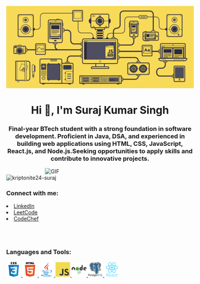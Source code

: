 ![logo](https://github.com/Kriptonite24-suraj/Kriptonite24-suraj/blob/main/banner.gif)
<h1 align="center">Hi 👋, I'm Suraj Kumar Singh</h1>
<h3 align="center">Final-year BTech student with a strong foundation in software development. Proficient in Java, DSA, and
experienced in building web applications using HTML, CSS, JavaScript, React.js, and Node.js.Seeking
opportunities to apply skills and contribute to innovative projects.</h3>
<img align="right" alt="GIF" width="400px" src="https://media.giphy.com/media/v1.Y2lkPTc5MGI3NjExOGxjMXU3ZnEzdHBhazN5MmpieWV4cTJhNW9saGlxMGV4a3E5MDM1MiZlcD12MV9pbnRlcm5hbF9naWZfYnlfaWQmY3Q9Zw/qgQUggAC3Pfv687qPC/giphy.gif">

<p align="left"> <img src="https://komarev.com/ghpvc/?username=kriptonite24-suraj&label=Profile%20views&color=0e75b6&style=flat" alt="kriptonite24-suraj" /> </p>

<h3 align="left">Connect with me: </h3>
<li><a href="https://www.linkedin.com/in/suraj-singh-741029236/">LinkedIn</a></li>
<li><a href="https://leetcode.com/u/suraj_ph116/">LeetCode</a></li>
<li><a href="https://www.codechef.com/learn">CodeChef</a></li>
<p align="left">
</p>
<br><br>
<h3 align="left">Languages and Tools:</h3>
<p align="left"> <a href="https://www.w3schools.com/css/" target="_blank" rel="noreferrer"> <img src="https://raw.githubusercontent.com/devicons/devicon/master/icons/css3/css3-original-wordmark.svg" alt="css3" width="40" height="40"/> </a><a href="https://www.w3.org/html/" target="_blank" rel="noreferrer"> <img src="https://raw.githubusercontent.com/devicons/devicon/master/icons/html5/html5-original-wordmark.svg" alt="html5" width="40" height="40"/> </a> <a href="https://www.java.com" target="_blank" rel="noreferrer"> <img src="https://raw.githubusercontent.com/devicons/devicon/master/icons/java/java-original.svg" alt="java" width="40" height="40"/> </a> <a href="https://developer.mozilla.org/en-US/docs/Web/JavaScript" target="_blank" rel="noreferrer"> <img src="https://raw.githubusercontent.com/devicons/devicon/master/icons/javascript/javascript-original.svg" alt="javascript" width="40" height="40"/> </a> <a href="https://nodejs.org" target="_blank" rel="noreferrer"> <img src="https://raw.githubusercontent.com/devicons/devicon/master/icons/nodejs/nodejs-original-wordmark.svg" alt="nodejs" width="40" height="40"/> </a> <a href="https://www.postgresql.org" target="_blank" rel="noreferrer"> <img src="https://raw.githubusercontent.com/devicons/devicon/master/icons/postgresql/postgresql-original-wordmark.svg" alt="postgresql" width="40" height="40"/> </a> <a href="https://reactjs.org/" target="_blank" rel="noreferrer"> <img src="https://raw.githubusercontent.com/devicons/devicon/master/icons/react/react-original-wordmark.svg" alt="react" width="40" height="40"/> </a> </p>
<br><br>

